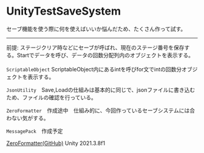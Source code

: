 # UnityTestSaveSystem

セーブ機能を使う際に何を使えばいいか悩んだため、たくさん作って試す。
_______________________________________________________________________________________________________________________________
前提: ステージクリア時などにセーブが呼ばれ、現在のステージ番号を保存する。Startでデータを呼び、データの回数分配列内のオブジェクトを表示する。
<br><br>
`ScriptableObject` ScriptableObject内にあるintを呼びfor文でintの回数分オブジェクトを表示する。  

`JsonUtility`　Save,Loadの仕組みは基本的に同じで、jsonファイルに書き込むため、ファイルの確認を行っている。　　

`ZeroFormatter`　作成途中　仕組み的に、今回作っているセーブシステムには合わない気がする。

`MessagePack`　作成予定  

[ZeroFormatter(GitHub)](https://github.com/neuecc/ZeroFormatter)  Unity 2021.3.8f1

